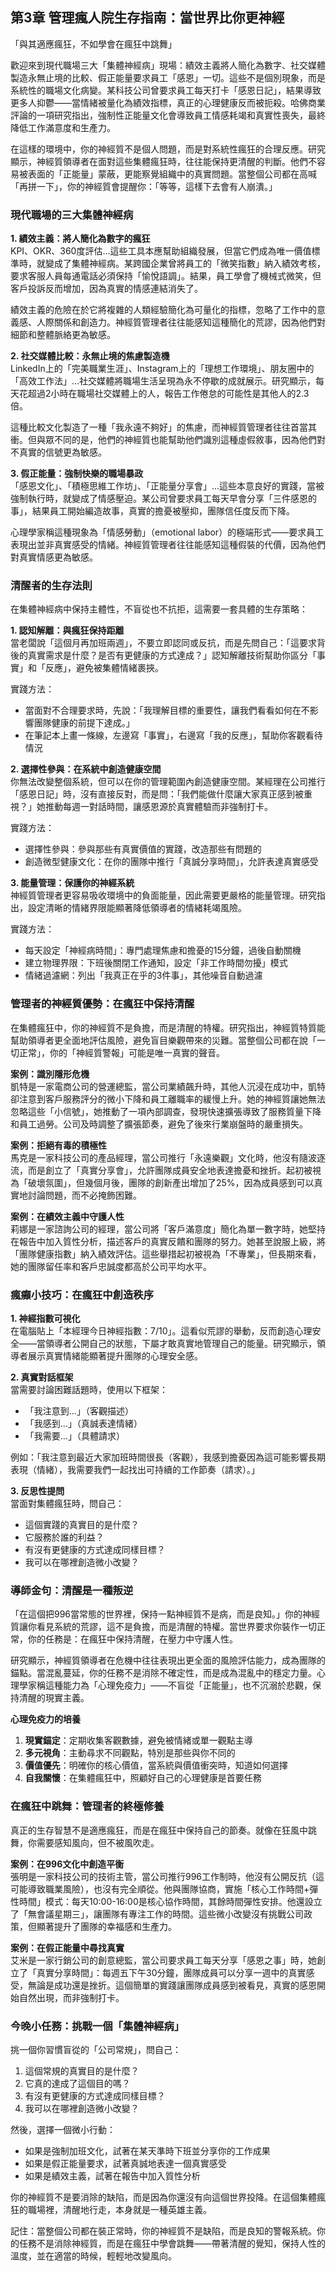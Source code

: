 ## 第3章 管理瘋人院生存指南：當世界比你更神經

「與其適應瘋狂，不如學會在瘋狂中跳舞」

歡迎來到現代職場三大「集體神經病」現場：績效主義將人簡化為數字、社交媒體製造永無止境的比較、假正能量要求員工「感恩」一切。這些不是個別現象，而是系統性的職場文化病變。某科技公司曾要求員工每天打卡「感恩日記」，結果導致更多人抑鬱——當情緒被量化為績效指標，真正的心理健康反而被扼殺。哈佛商業評論的一項研究指出，強制性正能量文化會導致員工情感耗竭和真實性喪失，最終降低工作滿意度和生產力。

在這樣的環境中，你的神經質不是個人問題，而是對系統性瘋狂的合理反應。研究顯示，神經質領導者在面對這些集體瘋狂時，往往能保持更清醒的判斷。他們不容易被表面的「正能量」蒙蔽，更能察覺組織中的真實問題。當整個公司都在高喊「再拼一下」，你的神經質會提醒你：「等等，這樣下去會有人崩潰。」

### 現代職場的三大集體神經病

**1. 績效主義：將人簡化為數字的瘋狂**  
KPI、OKR、360度評估...這些工具本應幫助組織發展，但當它們成為唯一價值標準時，就變成了集體神經病。某跨國企業曾將員工的「微笑指數」納入績效考核，要求客服人員每通電話必須保持「愉悅語調」。結果，員工學會了機械式微笑，但客戶投訴反而增加，因為真實的情感連結消失了。

績效主義的危險在於它將複雜的人類經驗簡化為可量化的指標，忽略了工作中的意義感、人際關係和創造力。神經質管理者往往能感知這種簡化的荒謬，因為他們對細節和整體脈絡更為敏感。

**2. 社交媒體比較：永無止境的焦慮製造機**  
LinkedIn上的「完美職業生涯」、Instagram上的「理想工作環境」、朋友圈中的「高效工作法」...社交媒體將職場生活呈現為永不停歇的成就展示。研究顯示，每天花超過2小時在職場社交媒體上的人，報告工作倦怠的可能性是其他人的2.3倍。

這種比較文化製造了一種「我永遠不夠好」的焦慮，而神經質管理者往往首當其衝。但與眾不同的是，他們的神經質也能幫助他們識別這種虛假敘事，因為他們對不真實的信號更為敏感。

**3. 假正能量：強制快樂的職場暴政**  
「感恩文化」、「積極思維工作坊」、「正能量分享會」...這些本意良好的實踐，當被強制執行時，就變成了情感壓迫。某公司曾要求員工每天早會分享「三件感恩的事」，結果員工開始編造故事，真實的擔憂被壓抑，團隊信任度反而下降。

心理學家稱這種現象為「情感勞動」（emotional labor）的極端形式——要求員工表現出並非真實感受的情緒。神經質管理者往往能感知這種假裝的代價，因為他們對真實情感更為敏感。

### 清醒者的生存法則

在集體神經病中保持主體性，不盲從也不抗拒，這需要一套具體的生存策略：

**1. 認知解離：與瘋狂保持距離**  
當老闆說「這個月再加班兩週」，不要立即認同或反抗，而是先問自己：「這要求背後的真實需求是什麼？是否有更健康的方式達成？」認知解離技術幫助你區分「事實」和「反應」，避免被集體情緒裹挾。

實踐方法：
- 當面對不合理要求時，先說：「我理解目標的重要性，讓我們看看如何在不影響團隊健康的前提下達成。」
- 在筆記本上畫一條線，左邊寫「事實」，右邊寫「我的反應」，幫助你客觀看待情況

**2. 選擇性參與：在系統中創造健康空間**  
你無法改變整個系統，但可以在你的管理範圍內創造健康空間。某經理在公司推行「感恩日記」時，沒有直接反對，而是問：「我們能做什麼讓大家真正感到被重視？」她推動每週一對話時間，讓感恩源於真實體驗而非強制打卡。

實踐方法：
- 選擇性參與：參與那些有真實價值的實踐，改造那些有問題的
- 創造微型健康文化：在你的團隊中推行「真誠分享時間」，允許表達真實感受

**3. 能量管理：保護你的神經系統**  
神經質管理者更容易吸收環境中的負面能量，因此需要更嚴格的能量管理。研究指出，設定清晰的情緒界限能顯著降低領導者的情緒耗竭風險。

實踐方法：
- 每天設定「神經病時間」：專門處理焦慮和擔憂的15分鐘，過後自動關機
- 建立物理界限：下班後關閉工作通知，設定「非工作時間勿擾」模式
- 情緒過濾網：列出「我真正在乎的3件事」，其他噪音自動過濾

### 管理者的神經質優勢：在瘋狂中保持清醒

在集體瘋狂中，你的神經質不是負擔，而是清醒的特權。研究指出，神經質特質能幫助領導者更全面地評估風險，避免盲目樂觀帶來的災難。當整個公司都在說「一切正常」，你的「神經質警報」可能是唯一真實的聲音。

**案例：識別隱形危機**  
凱特是一家電商公司的營運總監，當公司業績飆升時，其他人沉浸在成功中，凱特卻注意到客戶服務評分的微小下降和員工離職率的緩慢上升。她的神經質讓她無法忽略這些「小信號」，她推動了一項內部調查，發現快速擴張導致了服務質量下降和員工過勞。公司及時調整了擴張節奏，避免了後來行業崩盤時的嚴重損失。

**案例：拒絕有毒的積極性**  
馬克是一家科技公司的產品經理，當公司推行「永遠樂觀」文化時，他沒有隨波逐流，而是創立了「真實分享會」，允許團隊成員安全地表達擔憂和挫折。起初被視為「破壞氛圍」，但幾個月後，團隊的創新產出增加了25%，因為成員感到可以真實地討論問題，而不必掩飾困難。

**案例：在績效主義中守護人性**  
莉娜是一家諮詢公司的經理，當公司將「客戶滿意度」簡化為單一數字時，她堅持在報告中加入質性分析，描述客戶的真實反饋和團隊的努力。她甚至說服上級，將「團隊健康指數」納入績效評估。這些舉措起初被視為「不專業」，但長期來看，她的團隊留任率和客戶忠誠度都高於公司平均水平。

### 瘋癲小技巧：在瘋狂中創造秩序

**1. 神經指數可視化**  
在電腦貼上「本經理今日神經指數：7/10」。這看似荒謬的舉動，反而創造心理安全——當領導者公開自己的狀態，下屬才敢真實地管理自己的能量。研究顯示，領導者展示真實情緒能顯著提升團隊的心理安全感。

**2. 真實對話框架**  
當需要討論困難話題時，使用以下框架：
- 「我注意到...」（客觀描述）
- 「我感到...」（真誠表達情緒）
- 「我需要...」（具體請求）

例如：「我注意到最近大家加班時間很長（客觀），我感到擔憂因為這可能影響長期表現（情緒），我需要我們一起找出可持續的工作節奏（請求）。」

**3. 反思性提問**  
當面對集體瘋狂時，問自己：
- 這個實踐的真實目的是什麼？
- 它服務於誰的利益？
- 有沒有更健康的方式達成同樣目標？
- 我可以在哪裡創造微小改變？

### 導師金句：清醒是一種叛逆

「在這個把996當常態的世界裡，保持一點神經質不是病，而是良知。」你的神經質讓你看見系統的荒謬，這不是負擔，而是清醒的特權。當世界要求你裝作一切正常，你的任務是：在瘋狂中保持清醒，在壓力中守護人性。

研究顯示，神經質領導者在危機中往往表現出更全面的風險評估能力，成為團隊的錨點。當混亂蔓延，你的任務不是消除不確定性，而是成為混亂中的穩定力量。心理學家稱這種能力為「心理免疫力」——不盲從「正能量」，也不沉溺於悲觀，保持清醒的現實主義。

**心理免疫力的培養**  
1. **現實錨定**：定期收集客觀數據，避免被情緒或單一觀點主導
2. **多元視角**：主動尋求不同觀點，特別是那些與你不同的
3. **價值優先**：明確你的核心價值，當系統與價值衝突時，知道如何選擇
4. **自我關懷**：在集體瘋狂中，照顧好自己的心理健康是首要任務

### 在瘋狂中跳舞：管理者的終極修養

真正的生存智慧不是適應瘋狂，而是在瘋狂中保持自己的節奏。就像在狂風中跳舞，你需要感知風向，但不被風吹走。

**案例：在996文化中創造平衡**  
張明是一家科技公司的技術主管，當公司推行996工作制時，他沒有公開反抗（這可能導致職業風險），也沒有完全順從。他與團隊協商，實施「核心工作時間+彈性時間」模式：每天10:00-16:00是核心協作時間，其餘時間彈性安排。他還設立了「無會議星期三」，讓團隊有專注工作的時間。這些微小改變沒有挑戰公司政策，但顯著提升了團隊的幸福感和生產力。

**案例：在假正能量中尋找真實**  
艾米是一家行銷公司的創意總監，當公司要求員工每天分享「感恩之事」時，她創立了「真實分享時間」：每週五下午30分鐘，團隊成員可以分享一週中的真實感受，無論是成功還是挫折。這個簡單的實踐讓團隊成員感到被看見，真實的感恩開始自然出現，而非強制打卡。

### 今晚小任務：挑戰一個「集體神經病」

挑一個你習慣盲從的「公司常規」，問自己：
1. 這個常規的真實目的是什麼？
2. 它真的達成了這個目的嗎？
3. 有沒有更健康的方式達成同樣目標？
4. 我可以在哪裡創造微小改變？

然後，選擇一個微小行動：
- 如果是強制加班文化，試著在某天準時下班並分享你的工作成果
- 如果是假正能量要求，試著真誠地表達一個真實感受
- 如果是績效主義，試著在報告中加入質性分析

你的神經質不是要消除的缺陷，而是因為你還沒有向這個世界投降。在這個集體瘋狂的職場裡，清醒地行走，本身就是一種英雄主義。

記住：當整個公司都在裝正常時，你的神經質不是缺陷，而是良知的警報系統。你的任務不是消除神經質，而是在瘋狂中學會跳舞——帶著清醒的覺知，保持人性的溫度，並在適當的時候，輕輕地改變風向。
